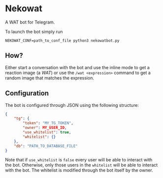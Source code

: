 # Nekowat

A WAT bot for Telegram.

To launch the bot simply run

```
NEKOWAT_CONF=path_to_conf_file python3 nekowatbot.py
```

## How?

Either start a conversation with the bot and use the inline mode to get a reaction image (a *WAT*) or use the `/wat <expression>` command to get a random image that matches the expression.

## Configuration

The bot is configured through JSON using the following structure:

```json
{
    "tg": {
        "token": "MY_TG_TOKEN",
        "owner": MY_USER_ID,
        "use_whitelist": true,
        "whitelist": {}
    },
    "db": "PATH_TO_DATABASE_FILE"
}
```

Note that if `use_whitelist` is `false` every user will be able to interact with the bot. Otherwise, only those users in the `whitelist` will be able to interact with the bot. The whitelist is modified through the bot itself by the owner.

